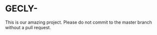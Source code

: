 # GECLY-

This is our amazing project. Please do not commit to the master branch without a pull request.
